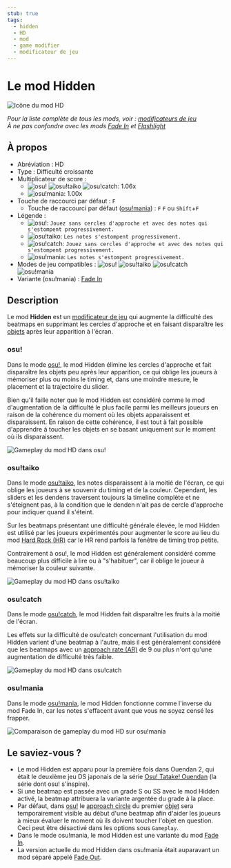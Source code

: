 ```yaml
---
stub: true
tags:
  - hidden
  - HD
  - mod
  - game modifier
  - modificateur de jeu
---
```


# Le mod Hidden

![Icône du mod HD](/wiki/shared/mods/HD.png "Icône du mod Hidden (HD)")

*Pour la liste complète de tous les mods, voir : [modificateurs de jeu](/wiki/Game_modifier)*\
*À ne pas confondre avec les mods [Fade In](/wiki/Game_modifier/Fade_In) et [Flashlight](/wiki/Game_modifier/Flashlight)*

## À propos

- Abréviation : HD
- Type : Difficulté croissante
- Multiplicateur de score :
  - ![][osu!] ![][osu!taiko] ![][osu!catch]: 1.06x
  - ![][osu!mania]: 1.00x
- Touche de raccourci par défaut : `F`
  - Touche de raccourci par défaut ([osu!mania](/wiki/Game_mode/osu!mania)) : `F` `F` ou `Shift`+`F`
- Légende :
  - ![][osu!]: `Jouez sans cercles d'approche et avec des notes qui s'estompent progressivement.`
  - ![][osu!taiko]: `Les notes s'estompent progressivement.`
  - ![][osu!catch]: `Jouez sans cercles d'approche et avec des notes qui s'estompent progressivement.`
  - ![][osu!mania]: `Les notes s'estompent progressivement.`
- Modes de jeu compatibles : ![][osu!] ![][osu!taiko] ![][osu!catch] ![][osu!mania]
- Variante (osu!mania) : [Fade In](/wiki/Game_modifier/Fade_In)

## Description

Le mod **Hidden** est un [modificateur de jeu](/wiki/Game_modifier) qui augmente la difficulté des beatmaps en supprimant les cercles d'approche et en faisant disparaître les [objets](/wiki/Hit_object) après leur apparition à l'écran.

### osu!

Dans le mode [osu!](/wiki/Game_mode/osu!), le mod Hidden élimine les cercles d'approche et fait disparaître les objets peu après leur apparition, ce qui oblige les joueurs à mémoriser plus ou moins le timing et, dans une moindre mesure, le placement et la trajectoire du slider.

Bien qu'il faille noter que le mod Hidden est considéré comme le mod d'augmentation de la difficulté le plus facile parmi les meilleurs joueurs en raison de la cohérence du moment où les objets apparaissent et disparaissent. En raison de cette cohérence, il est tout à fait possible d'apprendre à toucher les objets en se basant uniquement sur le moment où ils disparaissent.

![Gameplay du mod HD dans osu!](img/HD-osu.jpg "Gameplay de osu! avec le mod Hidden activé")

### osu!taiko

Dans le mode [osu!taiko](/wiki/Game_mode/osu!taiko), les notes disparaissent à la moitié de l'écran, ce qui oblige les joueurs à se souvenir du timing et de la couleur. Cependant, les sliders et les dendens traversent toujours la timeline complète et ne s'éteignent pas, à la condition que le denden n'ait pas de cercle d'approche pour indiquer quand il s'éteint.

Sur les beatmaps présentant une difficulté générale élevée, le mod Hidden est utilisé par les joueurs expérimentés pour augmenter le score au lieu du mod [Hard Rock (HR)](/wiki/Game_modifier/Hard_Rock) car le HR rend parfois la fenêtre de timing trop petite.

Contrairement à osu!, le mod Hidden est généralement considéré comme beaucoup plus difficile à lire ou à "s'habituer", car il oblige le joueur à mémoriser la couleur suivante.

![Gameplay du mod HD dans osu!taiko](img/HD-taiko.jpg "Gameplay de osu!taiko avec le mod Hidden activé")

### osu!catch

Dans le mode [osu!catch](/wiki/Game_mode/osu!catch), le mod Hidden fait disparaître les fruits à la moitié de l'écran.

Les effets sur la difficulté de osu!catch concernant l'utilisation du mod Hidden varient d'une beatmap à l'autre, mais il est généralement considéré que les beatmaps avec un [approach rate (AR)](/wiki/Beatmapping/Approach_rate) de 9 ou plus n'ont qu'une augmentation de difficulté très faible.

![Gameplay du mod HD dans osu!catch](img/HD-catch.jpg "Gameplay de osu!catch avec le mod Hidden activé")

### osu!mania

Dans le mode [osu!mania](/wiki/Game_mode/osu!mania), le mod Hidden fonctionne comme l'inverse du mod Fade In, car les notes s'effacent avant que vous ne soyez censé les frapper.

![Comparaison de gameplay du mod HD sur osu!mania](img/HD-combo-comparison-mania.jpg "Gameplay avec le mod Hidden à 91x combo (en haut à gauche), à 326x combo (en haut au milieu), à 516x combo (en haut à droite/en bas à gauche), et à 900x combo (en bas à droite) dans osu!mania")

## Le saviez-vous ?

- Le mod Hidden est apparu pour la première fois dans Ouendan 2, qui était le deuxième jeu DS japonais de la série [Osu! Tatake! Ouendan](https://fr.wikipedia.org/wiki/Osu!_Tatakae!_%C5%8Cendan "Wikipédia") (la série dont osu! s'inspire).
- Si une beatmap est passée avec un grade S ou SS avec le mod Hidden activé, la beatmap attribuera la variante argentée du grade à la place.
- Par défaut, dans [osu!](/wiki/Game_mode/osu!) le [approach circle](/wiki/Hit_object/Approach_circle) du premier [objet](/wiki/Hit_object) sera temporairement visible au début d'une beatmap afin d'aider les joueurs à mieux évaluer le moment où ils doivent toucher l'objet en question. Ceci peut être désactivé dans les options sous `Gameplay`.
- Dans le mode osu!mania, le mod Hidden est une variante du mod [Fade In](/wiki/Game_modififer/Fade_In).
- La version actuelle du mod Hidden dans osu!mania était auparavant un mod séparé appelé [Fade Out](/wiki/Game_modifier/Fade_Out).

[osu!]: /wiki/shared/mode/osu.png "osu!"
[osu!taiko]: /wiki/shared/mode/taiko.png "osu!taiko"
[osu!catch]: /wiki/shared/mode/catch.png "osu!catch"
[osu!mania]: /wiki/shared/mode/mania.png "osu!mania"
